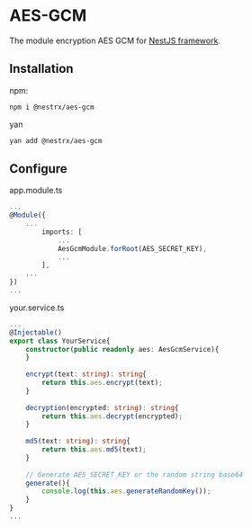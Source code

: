 # AES-GCM
The module encryption AES GCM for [NestJS framework](https://nestjs.com/).

## Installation

npm: 
```bash
npm i @nestrx/aes-gcm
```
yan
```bash
yan add @nestrx/aes-gcm
```

## Configure


app.module.ts
```ts
...
@Module({
	...
		imports: [
		    ...
		    AesGcmModule.forRoot(AES_SECRET_KEY),
		    ...
		],
	...
})
...
```

your.service.ts

```ts
...
@Injectable()
export class YourService{
	constructor(public readonly aes: AesGcmService){
	}
	
	encrypt(text: string): string{
		return this.aes.encrypt(text);
	}
	
	decryption(encrypted: string): string{
		return this.aes.decrypt(encrypted);
	}
	
	md5(text: string): string{
		return this.aes.md5(text);
	}
	
	// Generate AES_SECRET_KEY or the random string base64
	generate(){
		console.log(this.aes.generateRandomKey());
	}
}
...
```


